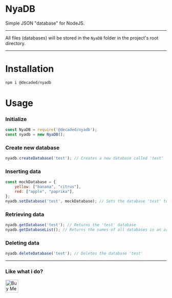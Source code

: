 # NyaDB

Simple JSON "database" for NodeJS.
***
All files (databases) will be stored in the `NyaDB` folder in the project's root directory.
***

# Installation  
  ```sh
  npm i @decaded/nyadb
  ```

# Usage
### Initialize
  ```js
  const NyaDB = require('@decaded/nyadb');
  const nyadb = new NyaDB();
  ```

### Create new database
  ```js
  nyadb.createDatabase('test'); // Creates a new database called 'test'
  ```

### Inserting data
  ```js
  const mockDatabase = {
	  yellow: ["banana", "citrus"],
	  red: ["apple", "paprika"],
  };
  nyadb.setDatabase('test', mockDatabase); // Sets the database 'test' to the mockDatabase object
  ```

### Retrieving data
  ```js 
  nyadb.getDatabase('test'); // Returns the 'test' database
  nyadb.getDatabaseList(); // Returns the names of all databases in an array
  ```
  
### Deleting data
  ```js
  nyadb.deleteDatabase('test'); // Deletes the database 'test' 
  ```

___
### Like what i do? 
<a href='https://ko-fi.com/decaded' target='_blank'><img height='30' style='border:0px;height:40px;' src='https://az743702.vo.msecnd.net/cdn/kofi3.png?v=0' border='0' alt='Buy Me a Coffee at ko-fi.com' />
